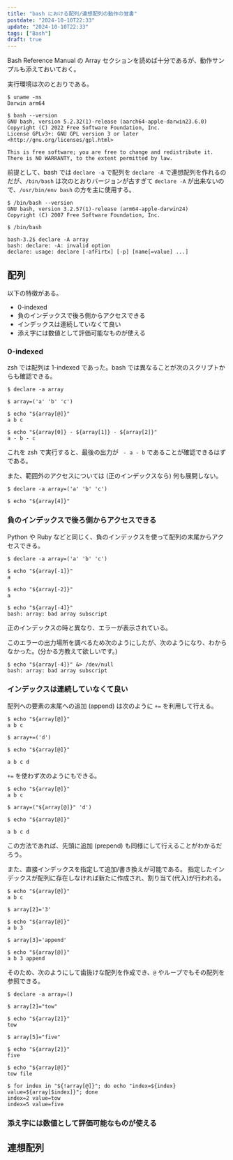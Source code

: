 ```yaml
---
title: "bash における配列/連想配列の動作の覚書"
postdate: "2024-10-10T22:33"
update: "2024-10-10T22:33"
tags: ["Bash"]
draft: true
---
```


Bash Reference Manual の Array セクションを読めば十分であるが、動作サンプルも添えておいておく。

実行環境は次のとおりである。

```
$ uname -ms
Darwin arm64

$ bash --version
GNU bash, version 5.2.32(1)-release (aarch64-apple-darwin23.6.0)
Copyright (C) 2022 Free Software Foundation, Inc.
License GPLv3+: GNU GPL version 3 or later <http://gnu.org/licenses/gpl.html>

This is free software; you are free to change and redistribute it.
There is NO WARRANTY, to the extent permitted by law.

```

前提として、bash では `declare -a` で配列を `declare -A` で連想配列を作れるのだが、`/bin/bash` は次のとおりバージョンが古すぎて `declare -A` が出来ないので、`/usr/bin/env bash` の方を主に使用する。

```
$ /bin/bash --version
GNU bash, version 3.2.57(1)-release (arm64-apple-darwin24)
Copyright (C) 2007 Free Software Foundation, Inc.

$ /bin/bash

bash-3.2$ declare -A array
bash: declare: -A: invalid option
declare: usage: declare [-afFirtx] [-p] [name[=value] ...]
```

## 配列

以下の特徴がある。

- 0-indexed
- 負のインデックスで後ろ側からアクセスできる
- インデックスは連続していなくて良い
- 添え字には数値として評価可能なものが使える

### 0-indexed

zsh では配列は 1-indexed であった。bash では異なることが次のスクリプトからも確認できる。

```shell
$ declare -a array

$ array=('a' 'b' 'c')

$ echo "${array[@]}"
a b c

$ echo "${array[0]} - ${array[1]} - ${array[2]}"
a - b - c
```

これを zsh で実行すると、最後の出力が ` - a - b` であることが確認できるはずである。

また、範囲外のアクセスについては (正のインデックスなら) 何も展開しない。

```
$ declare -a array=('a' 'b' 'c')

$ echo "${array[4]}"

```

### 負のインデックスで後ろ側からアクセスできる

Python や Ruby などと同じく、負のインデックスを使って配列の末尾からアクセスできる。

```shell
$ declare -a array=('a' 'b' 'c')

$ echo "${array[-1]}"
a

$ echo "${array[-2]}"
a

$ echo "${array[-4]}"
bash: array: bad array subscript
```

正のインデックスの時と異なり、エラーが表示されている。

このエラーの出力場所を調べるため次のようにしたが、次のようになり、わからなかった。(分かる方教えて欲しいです。)

```shell
$ echo "${array[-4]}" &> /dev/null
bash: array: bad array subscript
```


### インデックスは連続していなくて良い

配列への要素の末尾への追加 (append) は次のように `+=` を利用して行える。

```shell
$ echo "${array[@]}"
a b c

$ array+=('d')

$ echo "${array[@]}"

a b c d
```

`+=` を使わず次のようにもできる。

```shell
$ echo "${array[@]}"
a b c

$ array=("${array[@]}" 'd')

$ echo "${array[@]}"

a b c d
```

この方法であれば、先頭に追加 (prepend) も同様にして行えることがわかるだろう。

また、直接インデックスを指定して追加/書き換えが可能である。
指定したインデックスが配列に存在しなければ新たに作成され、割り当て(代入)が行われる。

```shell
$ echo "${array[@]}"
a b c

$ array[2]='3'

$ echo "${array[@]}"
a b 3

$ array[3]='append'

$ echo "${array[@]}"
a b 3 append
```

そのため、次のようにして歯抜けな配列を作成でき、`@` やループでもその配列を参照できる。

```shell
$ declare -a array=()

$ array[2]="tow"

$ echo "${array[2]}"
tow

$ array[5]="five"

$ echo "${array[2]}"
five

$ echo "${array[@]}"
tow file

$ for index in "${!array[@]}"; do echo "index=${index} value=${array[$index]}"; done
index=2 value=tow
index=5 value=five
```

### 添え字には数値として評価可能なものが使える


## 連想配列
